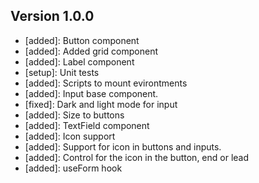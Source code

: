 ## Version 1.0.0

-   [added]: Button component
-   [added]: Added grid component
-   [added]: Label component
-   [setup]: Unit tests
-   [added]: Scripts to mount evirontments
-   [added]: Input base component.
-   [fixed]: Dark and light mode for input
-   [added]: Size to buttons
-   [added]: TextField component
-   [added]: Icon support
-   [added]: Support for icon in buttons and inputs.
-   [added]: Control for the icon in the button, end or lead
-   [added]: useForm hook
